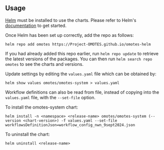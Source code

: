 ## Usage

[Helm](https://helm.sh) must be installed to use the charts. Please refer to
Helm's [documentation](https://helm.sh/docs) to get started.

Once Helm has been set up correctly, add the repo as follows:

    helm repo add omotes https://Project-OMOTES.github.io/omotes-helm

If you had already added this repo earlier, run `helm repo update` to retrieve the latest versions
of the packages. You can then run `helm search repo omotes` to see the charts and versions.

Update settings by editing the `values.yaml` file which can be obtained by:

    helm show values omotes/omotes-system > values.yaml

Workflow definitions can also be read from file, instead of copying into the `values.yaml` file, with the `--set-file` option.

To install the omotes-system chart:

    helm install -n <namespace> <release-name> omotes/omotes-system (--version <chart-version>) -f values.yaml --set-file workflowsDefinitionJson=workflow_config_nwn_9sept2024.json

To uninstall the chart:

    helm uninstall <release-name>
